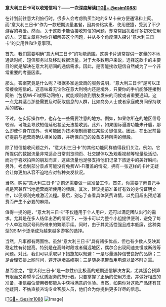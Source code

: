 **意大利三日卡可以收短信吗？——一次深度解读[[TG💪+ @esim1088](https://t.me/s/esim1088)]**

在计划前往意大利旅行时，很多人会考虑购买当地的SIM卡来方便通讯和上网。而“意大利三日卡”作为一款短期流量套餐，因其价格实惠、使用便捷，受到了不少游客的喜爱。然而，关于这款卡能否接收短信的问题，却常常困扰着许多初次使用的人。这篇文章将为你详细解答这个问题，并从多个角度深入探讨“意大利三日卡”的实用性和注意事项。

首先，我们需要明确“意大利三日卡”的功能范围。这类卡片通常提供一定量的本地通话时间、短信服务以及移动数据流量。对于大多数用户来说，选择这款卡的主要目的就是解决在意大利期间的通信需求。因此，是否能接收短信自然成为了一个非常重要的考量因素。

那么，答案究竟是什么呢？根据多家运营商的服务说明，“意大利三日卡”是可以正常接收短信的。这意味着无论你在意大利境内还是境外，只要你的手机能够连接到网络（包括Wi-Fi或移动网络），就能顺利收到朋友发来的问候或者重要通知。这一点尤其适合那些需要及时获取信息的人群，比如商务人士或者家庭成员间保持联系的旅客。

不过，在实际操作中，也存在一些需要注意的地方。例如，如果你所在的地区信号较弱，可能会导致短信延迟甚至无法接收到。此外，如果国际漫游功能未开启，那么即使你身在国外，也可能因为技术限制而错过某些关键信息。因此，在出发前最好提前与运营商确认相关设置，并确保自己的设备支持所需的频段。

除了短信接收问题之外，“意大利三日卡”的其他功能同样值得我们关注。例如，它所提供的数据流量非常适合日常浏览网页、社交媒体以及观看视频等轻量级活动。而对于喜欢拍照的朋友而言，这些流量也足够支持他们记录下旅途中的美好瞬间。另外，考虑到部分景点可能没有免费Wi-Fi覆盖的情况，拥有一张这样的卡片无疑会让你更加从容不迫地应对各种突发状况。

当然，购买“意大利三日卡”之前还需要做一些准备工作。首先，你需要了解自己手机是否兼容当地运营商所使用的频段。其次，建议提前准备好有效的身份证明文件，以便顺利完成激活流程。最后，别忘了查看具体资费详情，以免因超出预期消费而产生不必要的麻烦。

值得一提的是，“意大利三日卡”不仅适用于个人用户，还可以满足团队出行的需求。尤其是在多人结伴出游的情况下，一张卡可以为整个小组提供便利，避免了每个人单独购买号码所带来的繁琐手续。同时，由于其灵活性强且成本低廉，这种类型的SIM卡逐渐成为越来越多游客的选择。

当然，凡事都有两面性。虽然“意大利三日卡”具有诸多优点，但也有少数人反映其稳定性有待提高。特别是在高峰时段或者偏远地区，偶尔会出现网速变慢或断线等问题。对此，我们可以采取以下措施加以规避：一是尽量选择信誉良好的品牌；二是合理安排上网时间，避开拥堵高峰期；三是随身携带备用电源以备不时之需。

总而言之，“意大利三日卡”是一款性价比极高的短期通信解决方案，尤其适合预算有限而又希望享受优质服务的旅行者。只要掌握了正确的使用方法，并做好相应的准备，相信每位使用者都能从中获得满意的体验。当然，如果你对这款产品还有其他疑问，不妨直接咨询专业客服人员，他们会为你提供更多详尽的信息。

[[TG💪+ @esim1088](https://t.me/s/esim1088) ![Image](https://i.postimg.cc/4NQfJmqS/Snipaste-2025-05-13-00-14-12.png)]